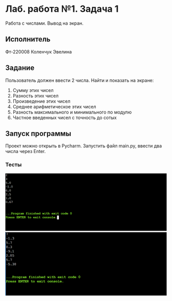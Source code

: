 # Лаб. работа №1. Задача 1
Работа с числами. Вывод на экран.
## Исполнитель
Фт-220008 Коленчук Эвелина
## Задание
Пользователь должен ввести 2 числа. Найти и показать на экране:
1. Сумму этих чисел
2. Разность этих чисел
3. Произведение этих чисел
4. Среднее арифметическое этих чисел
5. Разность максимального и минимального по модулю
6. Частное введенных чисел с точность до сотых
## Запуск программы
Проект можно открыть в Pycharm. Запустить файл main.py, ввести два числа через Enter. 

### Тесты
![Test1](https://github.com/ekolenchuk/Ft_220008_Kolenchuk_1_1/blob/master/Test1.png)
![Test2](https://github.com/ekolenchuk/Ft_220008_Kolenchuk_1_1/blob/master/Test2.png)
